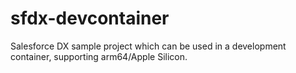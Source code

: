 # sfdx-devcontainer

Salesforce DX sample project which can be used in a development container, supporting arm64/Apple Silicon.

